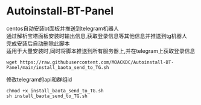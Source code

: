 # Autoinstall-BT-Panel
centos自动安装bt面板并推送到telegram机器人<br>
通过解析宝塔面板安装时输出信息,获取登录信息等其他信息并推送到tg机器人<br>
完成安装后自动删除此脚本<br>
适用于大量安装时,同时将脚本推送到所有服务器上,并在telegram上获取登录信息<br>

```shell
wget https://raw.githubusercontent.com/MOACKDC/Autoinstall-BT-Panel/main/install_baota_send_to_TG.sh
```
修改telegram的api和群组id

```shell
chmod +x install_baota_send_to_TG.sh
sh install_baota_send_to_TG.sh
```
